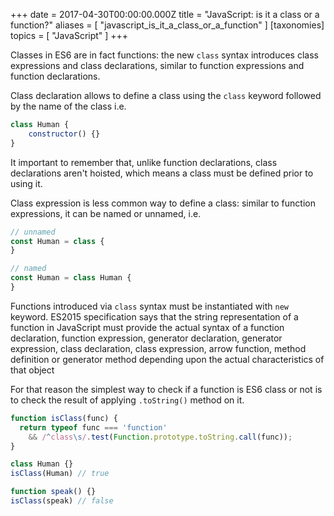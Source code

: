 +++
date = 2017-04-30T00:00:00.000Z
title = "JavaScript: is it a class or a function?"
aliases = [
  "javascript_is_it_a_class_or_a_function"
]
[taxonomies]
topics = [ "JavaScript" ]
+++

Classes in ES6 are in fact functions: the new `class` syntax introduces class expressions and class declarations, similar to function expressions and function declarations.

Class declaration allows to define a class using the `class` keyword followed by the name of the class i.e.

```js
class Human {
	constructor() {}
}
```

It important to remember that, unlike function declarations, class declarations aren't hoisted, which means a class must be defined prior to using it.

Class expression is less common way to define a class: similar to function expressions, it can be named or unnamed, i.e.

```js
// unnamed
const Human = class {
}

// named
const Human = class Human {
}
```

Functions introduced via `class` syntax must be instantiated with `new` keyword. ES2015 specification says that the string representation of a function in JavaScript must provide the actual syntax of a function declaration, function expression, generator declaration, generator expression, class declaration, class expression, arrow function, method definition or generator method depending upon the actual characteristics of that object

For that reason the simplest way  to check if a function is ES6 class or not is to check the result of applying `.toString()` method on it.

```js
function isClass(func) {
  return typeof func === 'function'
    && /^class\s/.test(Function.prototype.toString.call(func));
}
```

```js
class Human {}
isClass(Human) // true

function speak() {}
isClass(speak) // false
```


